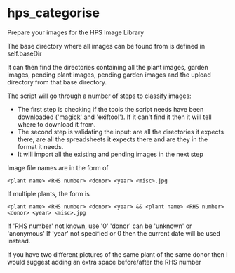 # hps_categorise
Prepare your images for the HPS Image Library

The base directory where all images can be found from is defined in self.baseDir

It can then find the directories containing all the plant images, garden images,
pending plant images, pending garden images and the upload directory from that
base directory.

The script will go through a number of steps to classify images:
* The first step is checking if the tools the script needs have been downloaded
  ('magick' and 'exiftool'). If it can't find it then it will tell where to 
  download it from.
* The second step is validating the input: are all the directories it expects
  there, are all the spreadsheets it expects there and are they in the format it
  needs.
* It will import all the existing and pending images in the next step

Image file names are in the form of

    <plant name> <RHS number> <donor> <year> <misc>.jpg

If multiple plants, the form is

    <plant name> <RHS number> <donor> <year> && <plant name> <RHS number> <donor> <year> <misc>.jpg

If 'RHS number' not known, use '0'
'donor' can be 'unknown' or 'anonymous'
If 'year' not specified or 0 then the current date will be used instead.

If you have two different pictures of the same plant of the same donor then I
would suggest adding an extra space before/after the RHS number
